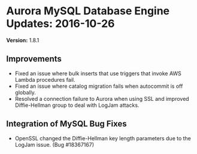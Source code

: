 # Aurora MySQL Database Engine Updates: 2016\-10\-26<a name="AuroraMySQL.Updates.20161026"></a>

**Version:** 1\.8\.1

## Improvements<a name="AuroraMySQL.Updates.20161026.Improvements"></a>
+ Fixed an issue where bulk inserts that use triggers that invoke AWS Lambda procedures fail\.
+ Fixed an issue where catalog migration fails when autocommit is off globally\.
+ Resolved a connection failure to Aurora when using SSL and improved Diffie\-Hellman group to deal with LogJam attacks\.

## Integration of MySQL Bug Fixes<a name="AuroraMySQL.Updates.20161026.BugFixes"></a>
+ OpenSSL changed the Diffie\-Hellman key length parameters due to the LogJam issue\. \(Bug \#18367167\)
